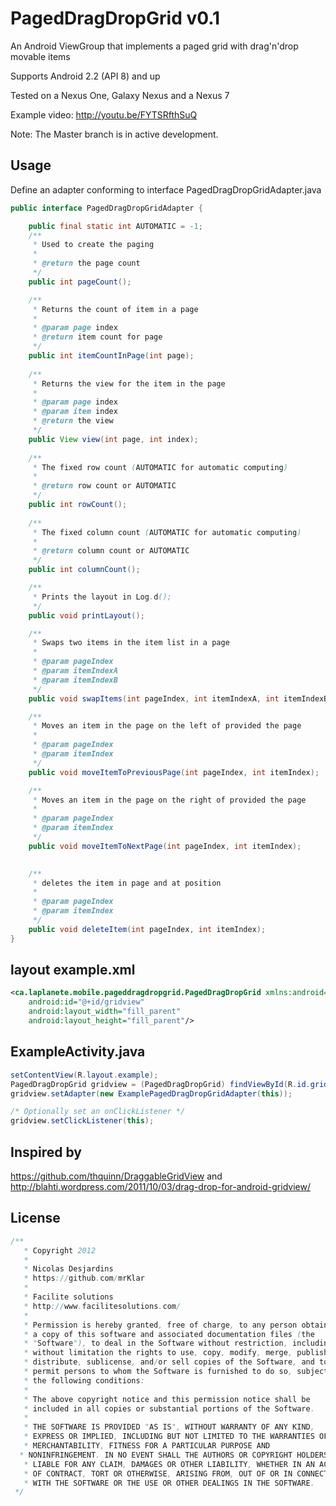 PagedDragDropGrid v0.1
=================

An Android ViewGroup that implements a paged grid with drag'n'drop movable items

Supports Android 2.2 (API 8) and up

Tested on a Nexus One, Galaxy Nexus and a Nexus 7

Example video: http://youtu.be/FYTSRfthSuQ


Note: The Master branch is in active development.

Usage
-----

Define an adapter conforming to interface PagedDragDropGridAdapter.java

```java
public interface PagedDragDropGridAdapter {

	public final static int AUTOMATIC = -1; 
	/**
	 * Used to create the paging
	 * 
	 * @return the page count
	 */
	public int pageCount();

	/**
	 * Returns the count of item in a page
	 * 
	 * @param page index
	 * @return item count for page
	 */
	public int itemCountInPage(int page);
	
	/**
	 * Returns the view for the item in the page
	 * 
	 * @param page index
	 * @param item index
	 * @return the view 
	 */
	public View view(int page, int index);
	
	/**
	 * The fixed row count (AUTOMATIC for automatic computing)
	 * 
	 * @return row count or AUTOMATIC
	 */
	public int rowCount();
	
	/**
	 * The fixed column count (AUTOMATIC for automatic computing)
	 * 
	 * @return column count or AUTOMATIC
	 */
	public int columnCount();

	/**
	 * Prints the layout in Log.d();
	 */
	public void printLayout();

	/**
	 * Swaps two items in the item list in a page
	 * 
	 * @param pageIndex
	 * @param itemIndexA
	 * @param itemIndexB
	 */
	public void swapItems(int pageIndex, int itemIndexA, int itemIndexB);

	/**
	 * Moves an item in the page on the left of provided the page
	 * 
	 * @param pageIndex
	 * @param itemIndex
	 */
	public void moveItemToPreviousPage(int pageIndex, int itemIndex);

	/**
	 * Moves an item in the page on the right of provided the page
	 * 
	 * @param pageIndex
	 * @param itemIndex
	 */
	public void moveItemToNextPage(int pageIndex, int itemIndex);

	
	/**
	 * deletes the item in page and at position
	 * 
	 * @param pageIndex
	 * @param itemIndex
	 */
	public void deleteItem(int pageIndex, int itemIndex);
}
```
	

layout example.xml
----------
```xml
<ca.laplanete.mobile.pageddragdropgrid.PagedDragDropGrid xmlns:android="http://schemas.android.com/apk/res/android"
    android:id="@+id/gridview"
    android:layout_width="fill_parent"
    android:layout_height="fill_parent"/>
```
    
    
ExampleActivity.java
-------------
```java
setContentView(R.layout.example);
PagedDragDropGrid gridview = (PagedDragDropGrid) findViewById(R.id.gridview);		
gridview.setAdapter(new ExamplePagedDragDropGridAdapter(this));

/* Optionally set an onClickListener */
gridview.setClickListener(this);
```

Inspired by
-----------

https://github.com/thquinn/DraggableGridView
and
http://blahti.wordpress.com/2011/10/03/drag-drop-for-android-gridview/

License
-------
```java
/**
   * Copyright 2012 
   * 
   * Nicolas Desjardins  
   * https://github.com/mrKlar
   * 
   * Facilite solutions
   * http://www.facilitesolutions.com/
   * 
   * Permission is hereby granted, free of charge, to any person obtaining
   * a copy of this software and associated documentation files (the
   * "Software"), to deal in the Software without restriction, including
   * without limitation the rights to use, copy, modify, merge, publish,
   * distribute, sublicense, and/or sell copies of the Software, and to
   * permit persons to whom the Software is furnished to do so, subject to
   * the following conditions:
   * 
   * The above copyright notice and this permission notice shall be
   * included in all copies or substantial portions of the Software.
   * 
   * THE SOFTWARE IS PROVIDED "AS IS", WITHOUT WARRANTY OF ANY KIND,
   * EXPRESS OR IMPLIED, INCLUDING BUT NOT LIMITED TO THE WARRANTIES OF
   * MERCHANTABILITY, FITNESS FOR A PARTICULAR PURPOSE AND
  * NONINFRINGEMENT. IN NO EVENT SHALL THE AUTHORS OR COPYRIGHT HOLDERS BE
   * LIABLE FOR ANY CLAIM, DAMAGES OR OTHER LIABILITY, WHETHER IN AN ACTION
   * OF CONTRACT, TORT OR OTHERWISE, ARISING FROM, OUT OF OR IN CONNECTION
   * WITH THE SOFTWARE OR THE USE OR OTHER DEALINGS IN THE SOFTWARE.
 */
```
